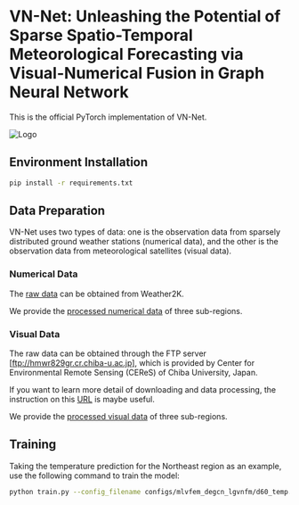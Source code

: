 # VN-Net: Unleashing the Potential of Sparse Spatio-Temporal Meteorological Forecasting via Visual-Numerical Fusion in Graph Neural Network

This is the official PyTorch implementation of VN-Net.

![Logo](./images/architecture.png)


## Environment Installation

```bash
pip install -r requirements.txt
```

## Data Preparation

VN-Net uses two types of data: one is the observation data from sparsely distributed ground weather stations (numerical data), and the other is the observation data from meteorological satellites (visual data).

### Numerical Data

The [raw data](https://github.com/bycnfz/weather2k) can be obtained from Weather2K.

We provide the [processed numerical data](https://drive.google.com/drive/folders/13mZpmRd1KckDXNaJWz7hVeHSpXMBCaAq?usp=sharing) of three sub-regions.

### Visual Data
The raw data can be obtained through the FTP server [ftp://hmwr829gr.cr.chiba-u.ac.jp], which is provided by Center for Environmental Remote Sensing (CEReS) of Chiba University, Japan.

If you want to learn more detail of downloading and data processing, the instruction on this [URL](http://quicklooks.cr.chiba-u.ac.jp/~himawari_movie/rd_gridded.html) is maybe useful.

We provide the [processed visual data](https://pan.baidu.com/s/1lL-4yuLTrmzTqzGGqcAIOw?pwd=zwg4) of three sub-regions.


## Training

Taking the temperature prediction for the Northeast region as an example, use the following command to train the model:

```bash
python train.py --config_filename configs/mlvfem_degcn_lgvnfm/d60_temp.yaml
```

